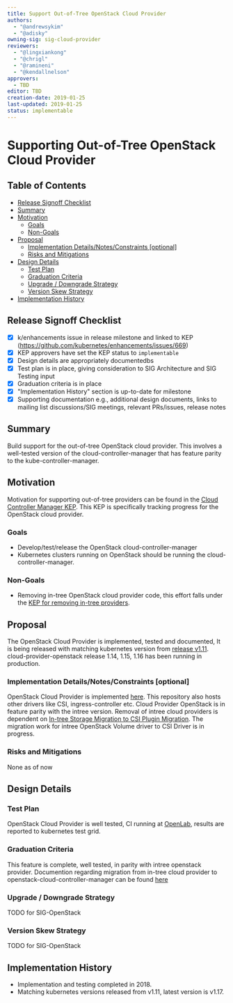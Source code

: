 ```yaml
---
title: Support Out-of-Tree OpenStack Cloud Provider
authors:
  - "@andrewsykim"
  - "@adisky"
owning-sig: sig-cloud-provider
reviewers:
  - "@lingxiankong"
  - "@chrigl"
  - "@ramineni"
  - "@kendallnelson"
approvers:
  - TBD
editor: TBD
creation-date: 2019-01-25
last-updated: 2019-01-25
status: implementable
---
```


# Supporting Out-of-Tree OpenStack Cloud Provider

## Table of Contents

<!-- toc -->
- [Release Signoff Checklist](#release-signoff-checklist)
- [Summary](#summary)
- [Motivation](#motivation)
  - [Goals](#goals)
  - [Non-Goals](#non-goals)
- [Proposal](#proposal)
  - [Implementation Details/Notes/Constraints [optional]](#implementation-detailsnotesconstraints-optional)
  - [Risks and Mitigations](#risks-and-mitigations)
- [Design Details](#design-details)
  - [Test Plan](#test-plan)
  - [Graduation Criteria](#graduation-criteria)
  - [Upgrade / Downgrade Strategy](#upgrade--downgrade-strategy)
  - [Version Skew Strategy](#version-skew-strategy)
- [Implementation History](#implementation-history)
<!-- /toc -->

## Release Signoff Checklist

- [X] k/enhancements issue in release milestone and linked to KEP (https://github.com/kubernetes/enhancements/issues/669)
- [X] KEP approvers have set the KEP status to `implementable`
- [X] Design details are appropriately documentedbs
- [X] Test plan is in place, giving consideration to SIG Architecture and SIG Testing input
- [X] Graduation criteria is in place
- [X] "Implementation History" section is up-to-date for milestone
- [X] Supporting documentation e.g., additional design documents, links to mailing list discussions/SIG meetings, relevant PRs/issues, release notes

## Summary

Build support for the out-of-tree OpenStack cloud provider. This involves a well-tested version of the cloud-controller-manager 
that has feature parity to the kube-controller-manager. 

## Motivation

Motivation for supporting out-of-tree providers can be found in the [Cloud Controller Manager KEP](/keps/sig-cloud-provider/20180530-cloud-controller-manager.md). 
This KEP is specifically tracking progress for the OpenStack cloud provider.

### Goals

* Develop/test/release the OpenStack cloud-controller-manager
* Kubernetes clusters running on OpenStack should be running the cloud-controller-manager.

### Non-Goals

* Removing in-tree OpenStack cloud provider code, this effort falls under the [KEP for removing in-tree providers](https://github.com/kubernetes/enhancements/blob/master/keps/sig-cloud-provider/2019-01-25-removing-in-tree-providers.md).

## Proposal
The OpenStack Cloud Provider is implemented, tested and documented, It is being released with matching kubernetes version from [release v1.11](https://github.com/kubernetes/cloud-provider-openstack/releases). cloud-provider-openstack release 1.14, 1.15, 1.16 has been running in production.

### Implementation Details/Notes/Constraints [optional]
OpenStack Cloud Provider is implemented [here](https://github.com/kubernetes/cloud-provider-openstack/releases). This repository also hosts other drivers like CSI, ingress-controller etc. Cloud Provider OpenStack is in feature parity with the intree version. Removal of intree cloud providers is dependent on [In-tree Storage Migration to CSI Plugin Migration](https://github.com/kubernetes/community/blob/master/contributors/design-proposals/storage/csi-migration.md). The migration work for intree OpenStack Volume driver to CSI Driver is in progress.

### Risks and Mitigations

None as of now
## Design Details

### Test Plan
OpenStack Cloud Provider is well tested, CI running at [OpenLab](https://github.com/theopenlab/openlab-zuul-jobs), results are reported to kubernetes test grid.

### Graduation Criteria

This feature is complete, well tested, in parity with intree openstack provider. Documention regarding migration from in-tree cloud provider to openstack-cloud-controller-manager can be found [here](https://github.com/kubernetes/cloud-provider-openstack/blob/master/docs/migrate-to-ccm-with-csimigration.md)

### Upgrade / Downgrade Strategy

TODO for SIG-OpenStack
 
### Version Skew Strategy

TODO for SIG-OpenStack

## Implementation History
- Implementation and testing completed in 2018.
- Matching kubernetes versions released from v1.11, latest version is v1.17.
